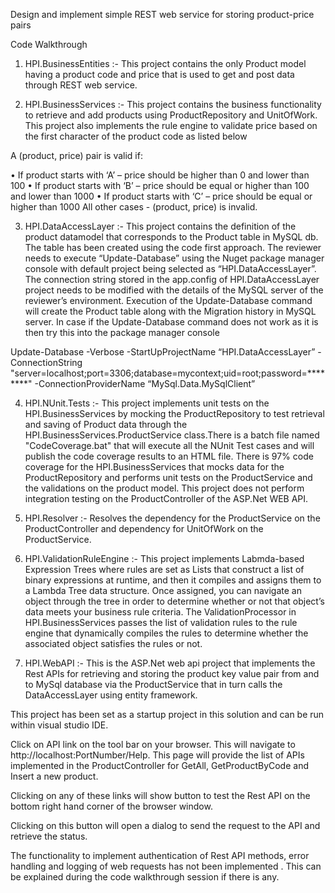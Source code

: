 Design and implement simple REST web service for storing product-price pairs

Code Walkthrough
1.	HPI.BusinessEntities :- This project contains the only Product model having a product code and price that is used to get and post data through REST web service.

2.	HPI.BusinessServices :- This project contains the business functionality to retrieve and add products using ProductRepository and UnitOfWork. This project also implements the rule engine to validate price based on the first character of the product code as listed below

A (product, price) pair is valid if:

• If product starts with ‘A’ – price should be higher than 0 and lower than 100
• If product starts with ‘B’ – price should be equal or higher than 100 and lower than 1000
• If product starts with ‘C’ – price should be equal or higher than 1000
All other cases - (product, price) is invalid.

3.	HPI.DataAccessLayer :- This project contains the definition of the product datamodel that corresponds to the Product table in MySQL db. The table has been created using the code first approach. The reviewer needs to execute “Update-Database” using the Nuget package manager console with default project being selected as “HPI.DataAccessLayer”. 
The connection string stored in the app.config of HPI.DataAccessLayer project needs to be modified with the details of the MySQL server of the reviewer’s environment.
Execution of the Update-Database command will create the Product table along with the Migration history in MySQL server. In case if the Update-Database command does not work as it is then try this into the package manager console

Update-Database -Verbose -StartUpProjectName “HPI.DataAccessLayer” -ConnectionString "server=localhost;port=3306;database=mycontext;uid=root;password=********" -ConnectionProviderName “MySql.Data.MySqlClient”

4.	HPI.NUnit.Tests :- This project implements unit tests on the HPI.BusinessServices by mocking the ProductRepository to test retrieval and saving of Product data through the HPI.BusinessServices.ProductService class.There is a batch file named "CodeCoverage.bat" that will execute all the NUnit Test cases and will publish the code coverage results to an HTML file. There is 97% code coverage for the HPI.BusinessServices that mocks data for the ProductRepository and performs unit tests on the ProductService and the validations on the product model. This project does not perform integration testing on the ProductController of the ASP.Net WEB API.

5.	HPI.Resolver :- Resolves the dependency for the ProductService on the ProductController and dependency for UnitOfWork on the ProductService. 

6.	HPI.ValidationRuleEngine :- This project implements Labmda-based Expression Trees where rules are set as Lists that construct a list of binary expressions at runtime, and then it compiles and assigns them to a Lambda Tree data structure. Once assigned, you can navigate an object through the tree in order to determine whether or not that object’s data meets your business rule criteria. The ValidationProcessor in HPI.BusinessServices passes the list of validation rules to the rule engine that dynamically compiles the rules to determine whether the associated object satisfies the rules or not. 

7.	HPI.WebAPI :- This is the ASP.Net web api project that implements the Rest APIs for retrieving and storing the product key value pair from and to MySql database via the ProductService that in turn calls the DataAccessLayer using entity framework.

This project has been set as a startup project in this solution and can be run within visual studio IDE. 

Click on API link on the tool bar on your browser. This will navigate to http://localhost:PortNumber/Help. This page will provide the list of APIs implemented in the ProductController for GetAll, GetProductByCode and Insert a new product. 

Clicking on any of these links will show button to test the Rest API on the bottom right hand corner of the browser window.

 
Clicking on this button will open a dialog to send the request to the API and retrieve the status. 

The functionality to implement authentication of Rest API methods, error handling and logging of web requests has not been implemented . This can be explained during the code walkthrough session if there is any. 


